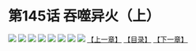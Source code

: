 # 第145话 吞噬异火（上）
![](https://mhpic.xiaomingtaiji.net/comic/D/斗破苍穹拆分版/145话/1.jpg-zymk.middle.webp)
![](https://mhpic.xiaomingtaiji.net/comic/D/斗破苍穹拆分版/145话/2.jpg-zymk.middle.webp)
![](https://mhpic.xiaomingtaiji.net/comic/D/斗破苍穹拆分版/145话/3.jpg-zymk.middle.webp)
![](https://mhpic.xiaomingtaiji.net/comic/D/斗破苍穹拆分版/145话/4.jpg-zymk.middle.webp)
![](https://mhpic.xiaomingtaiji.net/comic/D/斗破苍穹拆分版/145话/5.jpg-zymk.middle.webp)
![](https://mhpic.xiaomingtaiji.net/comic/D/斗破苍穹拆分版/145话/6.jpg-zymk.middle.webp)
![](https://mhpic.xiaomingtaiji.net/comic/D/斗破苍穹拆分版/145话/7.jpg-zymk.middle.webp)
![](https://mhpic.xiaomingtaiji.net/comic/D/斗破苍穹拆分版/145话/8.jpg-zymk.middle.webp)
[【上一章】](./144.md)
[【目录】](./README.md)
[【下一章】](./146.md)
